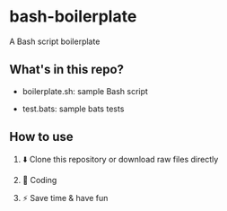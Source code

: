 bash-boilerplate
================

A Bash script boilerplate

## What's in this repo?

- boilerplate.sh: sample Bash script

- test.bats: sample bats tests

## How to use

1. :arrow_down: Clone this repository or download raw files directly

2. :pencil: Coding

3. :zap: Save time & have fun
